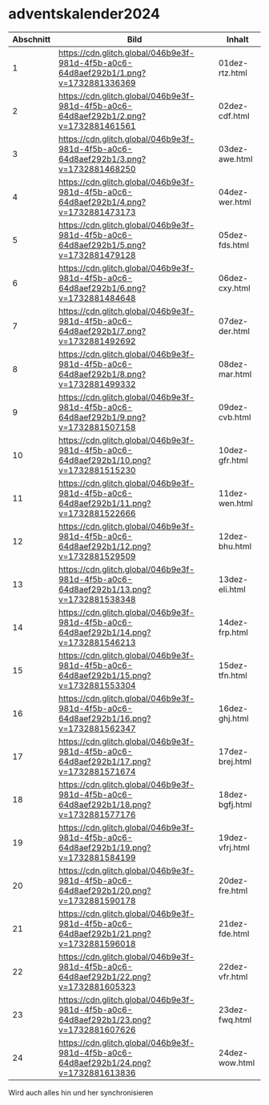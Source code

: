 # adventskalender2024

|Abschnitt| Bild |Inhalt |
|--|--|--|
|1|https://cdn.glitch.global/046b9e3f-981d-4f5b-a0c6-64d8aef292b1/1.png?v=1732881336369 |01dez-rtz.html|
|2 |https://cdn.glitch.global/046b9e3f-981d-4f5b-a0c6-64d8aef292b1/2.png?v=1732881461561  |02dez-cdf.html|
|3 |https://cdn.glitch.global/046b9e3f-981d-4f5b-a0c6-64d8aef292b1/3.png?v=1732881468250  |03dez-awe.html|
| 4|https://cdn.glitch.global/046b9e3f-981d-4f5b-a0c6-64d8aef292b1/4.png?v=1732881473173 |04dez-wer.html|
| 5|https://cdn.glitch.global/046b9e3f-981d-4f5b-a0c6-64d8aef292b1/5.png?v=1732881479128 |05dez-fds.html|
| 6|https://cdn.glitch.global/046b9e3f-981d-4f5b-a0c6-64d8aef292b1/6.png?v=1732881484648 |06dez-cxy.html|
|7 | https://cdn.glitch.global/046b9e3f-981d-4f5b-a0c6-64d8aef292b1/7.png?v=1732881492692|07dez-der.html|
| 8| https://cdn.glitch.global/046b9e3f-981d-4f5b-a0c6-64d8aef292b1/8.png?v=1732881499332|08dez-mar.html|
|9 |https://cdn.glitch.global/046b9e3f-981d-4f5b-a0c6-64d8aef292b1/9.png?v=1732881507158 |09dez-cvb.html|
|10 |https://cdn.glitch.global/046b9e3f-981d-4f5b-a0c6-64d8aef292b1/10.png?v=1732881515230 |10dez-gfr.html|
|11 |https://cdn.glitch.global/046b9e3f-981d-4f5b-a0c6-64d8aef292b1/11.png?v=1732881522666 |11dez-wen.html|
|12| https://cdn.glitch.global/046b9e3f-981d-4f5b-a0c6-64d8aef292b1/12.png?v=1732881529509|12dez-bhu.html|
| 13| https://cdn.glitch.global/046b9e3f-981d-4f5b-a0c6-64d8aef292b1/13.png?v=1732881538348|13dez-eli.html|
|14 |https://cdn.glitch.global/046b9e3f-981d-4f5b-a0c6-64d8aef292b1/14.png?v=1732881546213 |14dez-frp.html|
|15 |https://cdn.glitch.global/046b9e3f-981d-4f5b-a0c6-64d8aef292b1/15.png?v=1732881553304 |15dez-tfn.html|
| 16| https://cdn.glitch.global/046b9e3f-981d-4f5b-a0c6-64d8aef292b1/16.png?v=1732881562347|16dez-ghj.html|
|17 | https://cdn.glitch.global/046b9e3f-981d-4f5b-a0c6-64d8aef292b1/17.png?v=1732881571674|17dez-brej.html|
|18 |https://cdn.glitch.global/046b9e3f-981d-4f5b-a0c6-64d8aef292b1/18.png?v=1732881577176 |18dez-bgfj.html|
|19 | https://cdn.glitch.global/046b9e3f-981d-4f5b-a0c6-64d8aef292b1/19.png?v=1732881584199|19dez-vfrj.html|
| 20|https://cdn.glitch.global/046b9e3f-981d-4f5b-a0c6-64d8aef292b1/20.png?v=1732881590178 |20dez-fre.html|
|21 | https://cdn.glitch.global/046b9e3f-981d-4f5b-a0c6-64d8aef292b1/21.png?v=1732881596018|21dez-fde.html|
|22 |https://cdn.glitch.global/046b9e3f-981d-4f5b-a0c6-64d8aef292b1/22.png?v=1732881605323 |22dez-vfr.html|
| 23|https://cdn.glitch.global/046b9e3f-981d-4f5b-a0c6-64d8aef292b1/23.png?v=1732881607626 |23dez-fwq.html|
|24 | https://cdn.glitch.global/046b9e3f-981d-4f5b-a0c6-64d8aef292b1/24.png?v=1732881613836|24dez-wow.html|

Wird auch alles hin und her synchronisieren 


<!--stackedit_data:
eyJoaXN0b3J5IjpbLTE4ODA1OTczNjVdfQ==
-->